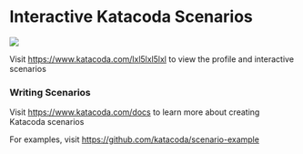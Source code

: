 # Interactive Katacoda Scenarios

[![](http://shields.katacoda.com/katacoda/lxl5lxl5lxl/count.svg)](https://www.katacoda.com/lxl5lxl5lxl "Get your profile on Katacoda.com")

Visit https://www.katacoda.com/lxl5lxl5lxl to view the profile and interactive scenarios

### Writing Scenarios
Visit https://www.katacoda.com/docs to learn more about creating Katacoda scenarios

For examples, visit https://github.com/katacoda/scenario-example
